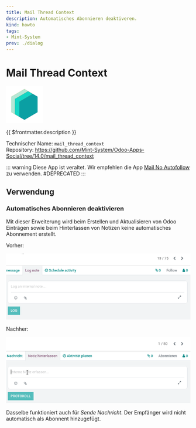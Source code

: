 ```yaml
---
title: Mail Thread Context
description: Automatisches Abonnieren deaktiveren.
kind: howto
tags:
- Mint-System
prev: ./dialog
---
```

# Mail Thread Context
![icon_oms_box](attachments/icons_odoo_mint_system.png)

{{ $frontmatter.description }}

Technischer Name: `mail_thread_context`\
Repository: <https://github.com/Mint-System/Odoo-Apps-Social/tree/14.0/mail_thread_context>

::: warning
Diese App ist veraltet. Wir empfehlen die App [Mail No Autofollow](Mail%20No%20Autofollow.md) zu verwenden.
#DEPRECATED
:::

## Verwendung

### Automatisches Abonnieren deaktivieren

Mit dieser Erweiterung wird beim Erstellen und Aktualisieren von Odoo Einträgen sowie beim Hinterlassen von Notizen keine automatisches Abonnement erstellt.

Vorher:

![Mail Thread Context Notiz vorher](attachments/Mail%20Thread%20Context%20Notiz%20vorher.gif)

Nachher:

![Mail Thread Context Notiz nachher](attachments/Mail%20Thread%20Context%20Notiz%20nachher.gif)

Dasselbe funktioniert auch für *Sende Nachricht*. Der Empfänger wird nicht automatisch als Abonnent hinzugefügt.
